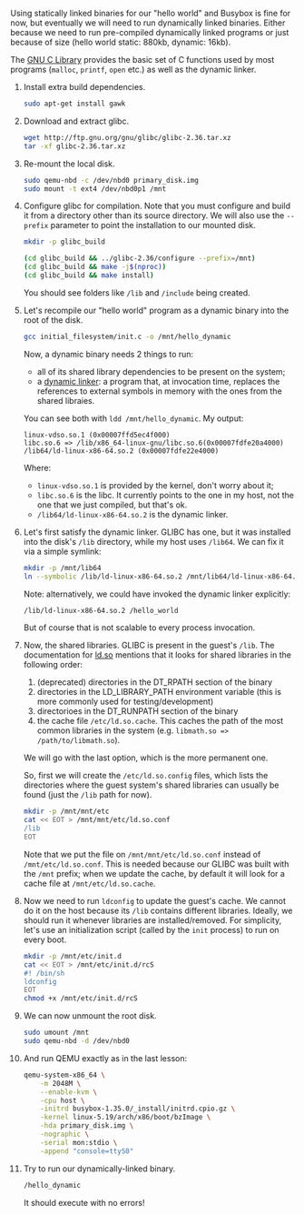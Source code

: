 Using statically linked binaries for our "hello world" and Busybox is fine for now, but eventually we will need to run dynamically linked binaries. Either because we need to run pre-compiled dynamically linked programs or just because of size (hello world static: 880kb, dynamic: 16kb).

The [GNU C Library](https://www.gnu.org/software/libc/libc.html) provides the basic set of C functions used by most programs (`malloc`, `printf`, `open` etc.) as well as the dynamic linker.

1.  Install extra build dependencies.

    ```bash
    sudo apt-get install gawk
    ```

1.  Download and extract glibc.

    ```bash
    wget http://ftp.gnu.org/gnu/glibc/glibc-2.36.tar.xz
    tar -xf glibc-2.36.tar.xz
    ```

1.  Re-mount the local disk.


    ```bash
    sudo qemu-nbd -c /dev/nbd0 primary_disk.img
    sudo mount -t ext4 /dev/nbd0p1 /mnt
    ```


1.  Configure glibc for compilation. Note that you must configure and build it from a directory other than its source directory. We will also use the `--prefix` parameter to point the installation to our mounted disk.


    ```bash
    mkdir -p glibc_build

    (cd glibc_build && ../glibc-2.36/configure --prefix=/mnt)
    (cd glibc_build && make -j$(nproc))
    (cd glibc_build && make install)
    ```

    You should see folders like `/lib` and `/include` being created.

1.  Let's recompile our "hello world" program as a dynamic binary into the root of the disk.

    ```bash
    gcc initial_filesystem/init.c -o /mnt/hello_dynamic
    ```

    Now, a dynamic binary needs 2 things to run:
    - all of its shared library dependencies to be present on the system;
    - a [dynamic linker](https://man7.org/linux/man-pages/man8/ld.so.8.html): a program that, at invocation time, replaces the references to external symbols in memory with the ones from the shared libraies.

    You can see both with `ldd /mnt/hello_dynamic`. My output: 

    ```
    linux-vdso.so.1 (0x00007ffd5ec4f000)
    libc.so.6 => /lib/x86_64-linux-gnu/libc.so.6(0x00007fdfe20a4000)
    /lib64/ld-linux-x86-64.so.2 (0x00007fdfe22e4000)    
    ```

    Where:
    - `linux-vdso.so.1` is provided by the kernel, don't worry about it;
    - `libc.so.6` is the libc. It currently points to the one in my host, not the one that we just compiled, but that's ok.
    - `/lib64/ld-linux-x86-64.so.2` is the dynamic linker.

1.  Let's first satisfy the dynamic linker. GLIBC has one, but it was installed into the disk's `/lib` directory, while my host uses `/lib64`. We can fix it via a simple symlink:

    ```bash
    mkdir -p /mnt/lib64
    ln --symbolic /lib/ld-linux-x86-64.so.2 /mnt/lib64/ld-linux-x86-64.so.2
    ```

    Note: alternatively, we could have invoked the dynamic linker explicitly:

    ```bash
    /lib/ld-linux-x86-64.so.2 /hello_world
    ```

    But of course that is not scalable to every process invocation.

1.  Now, the shared libraries. GLIBC is present in the guest's `/lib`. The documentation for [ld.so](https://man7.org/linux/man-pages/man8/ld.so.8.html) mentions that it looks for shared libraries in the following order:

    1. (deprecated) directories in the DT_RPATH section of the binary
    1. directories in the LD_LIBRARY_PATH environment variable (this is more commonly used for testing/development)
    1. directorioes in the DT_RUNPATH section of the binary
    1. the cache file `/etc/ld.so.cache`. This caches the path of the most common libraries in the system (e.g. `libmath.so => /path/to/libmath.so`).

    We will go with the last option, which is the more permanent one.

    So, first we will create the `/etc/ld.so.config` files, which lists the directories where the guest system's shared libraries can usually be found (just the `/lib` path for now).

    ```bash
    mkdir -p /mnt/mnt/etc
    cat << EOT > /mnt/mnt/etc/ld.so.conf
    /lib
    EOT
    ```

    Note that we put the file on `/mnt/mnt/etc/ld.so.conf` instead of `/mnt/etc/ld.so.conf`. This is needed because our GLIBC was built with the `/mnt` prefix; when we update the cache, by default it will look for a cache file at `/mnt/etc/ld.so.cache`.

1.  Now we need to run `ldconfig` to update the guest's cache. We cannot do it on the host because its `/lib` contains different libraries. Ideally, we should run it whenever libraries are installed/removed. For simplicity, let's use an initialization script (called by the `init` process) to run on every boot.

    ```bash
    mkdir -p /mnt/etc/init.d
    cat << EOT > /mnt/etc/init.d/rcS
    #! /bin/sh
    ldconfig
    EOT
    chmod +x /mnt/etc/init.d/rcS
    ```

1.  We can now unmount the root disk.
    
    ```bash
    sudo umount /mnt
    sudo qemu-nbd -d /dev/nbd0
    ```

1.  And run QEMU exactly as in the last lesson:

    ```bash
    qemu-system-x86_64 \
        -m 2048M \
        --enable-kvm \
        -cpu host \
        -initrd busybox-1.35.0/_install/initrd.cpio.gz \
        -kernel linux-5.19/arch/x86/boot/bzImage \
        -hda primary_disk.img \
        -nographic \
        -serial mon:stdio \
        -append "console=ttyS0"
    ```

1.  Try to run our dynamically-linked binary.

    ```bash
    /hello_dynamic
    ```

    It should execute with no errors!
